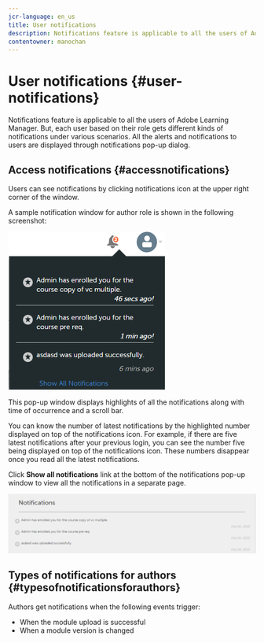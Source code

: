 ```yaml
---
jcr-language: en_us
title: User notifications
description: Notifications feature is applicable to all the users of Adobe Learning Manager. But, each user based on their role gets different kinds of notifications under various scenarios. All the alerts and notifications to users are displayed through notifications pop-up dialog.
contentowner: manochan
---
```



# User notifications {#user-notifications}

Notifications feature is applicable to all the users of Adobe Learning Manager. But, each user based on their role gets different kinds of notifications under various scenarios. All the alerts and notifications to users are displayed through notifications pop-up dialog.

## Access notifications {#accessnotifications}

Users can see notifications by clicking notifications icon at the upper right corner of the window.

A sample notification window for author role is shown in the following screenshot:

![](assets/author-notifications.png)

This pop-up window displays highlights of all the notifications along with time of occurrence and a scroll bar.

You can know the number of latest notifications by the highlighted number displayed on top of the notifications icon. For example, if there are five latest notifications after your previous login, you can see the number five being displayed on top of the notifications icon. These numbers disappear once you read all the latest notifications.

Click **Show all notifications** link at the bottom of the notifications pop-up window to view all the notifications in a separate page.

![](assets/author-notifications-page.png) 

## Types of notifications for authors {#typesofnotificationsforauthors}

Authors get notifications when the following events trigger:

* When the module upload is successful
* When a module version is changed
